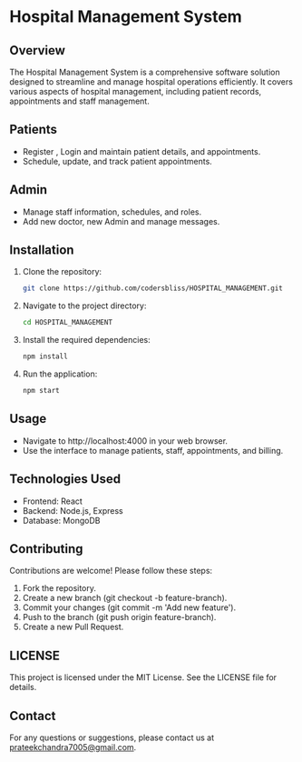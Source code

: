 # Hospital Management System

## Overview

The Hospital Management System is a comprehensive software solution designed to streamline and manage hospital operations efficiently. It covers various aspects of hospital management, including patient records, appointments and staff management.

## Patients

- Register , Login and maintain patient details, and appointments.
- Schedule, update, and track patient appointments.

## Admin

- Manage staff information, schedules, and roles.
- Add new doctor, new Admin and manage messages.

## Installation

1. Clone the repository:
   ```bash
   git clone https://github.com/codersbliss/HOSPITAL_MANAGEMENT.git

1. Navigate to the project directory:
   ```bash
   cd HOSPITAL_MANAGEMENT

1. Install the required dependencies:
   ```bash
   npm install
   
1. Run the application:
   ```bash
   npm start

## Usage

- Navigate to http://localhost:4000 in your web browser.
- Use the interface to manage patients, staff, appointments, and billing.
  
## Technologies Used

- Frontend: React
- Backend: Node.js, Express
- Database: MongoDB

## Contributing

Contributions are welcome! Please follow these steps:

1. Fork the repository.
2. Create a new branch (git checkout -b feature-branch).
3. Commit your changes (git commit -m 'Add new feature').
4. Push to the branch (git push origin feature-branch).
5. Create a new Pull Request.

## LICENSE

This project is licensed under the MIT License. See the LICENSE file for details.

## Contact

For any questions or suggestions, please contact us at prateekchandra7005@gmail.com.
